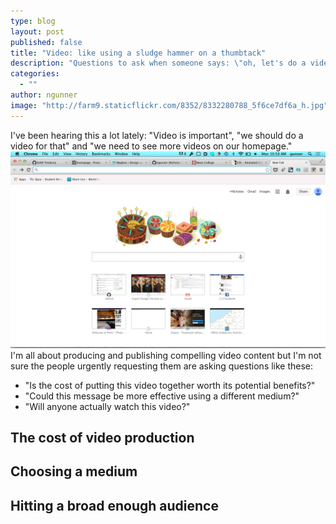 ```yaml
---
type: blog
layout: post
published: false
title: "Video: like using a sludge hammer on a thumbtack"
description: "Questions to ask when someone says: \"oh, let's do a video!\""
categories: 
  - ""
author: ngunner
image: "http://farm9.staticflickr.com/8352/8332280788_5f6ce7df6a_h.jpg"
---
```


I've been hearing this a lot lately: "Video is important", "we should do a video for that" and "we need to see more videos on our homepage."
![Screen Shot 2014-03-03 at 10.58.38 AM.png](/media/Screen%20Shot%202014-03-03%20at%2010.58.38%20AM.png)
I'm all about producing and publishing compelling video content but I'm not sure the people urgently requesting them are asking questions like these: 
- "Is the cost of putting this video together worth its potential benefits?"
- "Could this message be more effective using a different medium?"
- "Will anyone actually watch this video?"

## The cost of video production

## Choosing a medium
## Hitting a broad enough audience